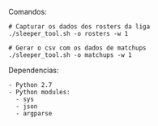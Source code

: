 Comandos:
```
# Capturar os dados dos rosters da liga
./sleeper_tool.sh -o rosters -w 1

# Gerar o csv com os dados de matchups
./sleeper_tool.sh -o matchups -w 1
```

Dependencias:
```
- Python 2.7
- Python modules:
  - sys
  - json
  - argparse
```